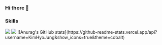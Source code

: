 ### Hi there 👋   

<h3>Skills</h3>
<img src="https://img.shields.io/badge/Java-E34F26?style=flat-square&logo=Java&logoColor=white" />  <img src="https://img.shields.io/badge/Python-E34F26?style=flat-square&logo=Python&logoColor=white" />
![Anurag's GitHub stats](https://github-readme-stats.vercel.app/api?username=KimHyoJung&show_icons=true&theme=cobalt)   

